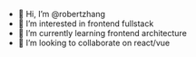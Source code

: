 - 👋 Hi, I’m @robertzhang
- 👀 I’m interested in frontend fullstack
- 🌱 I’m currently learning frontend architecture
- 💞️ I’m looking to collaborate on react/vue

<!---
robertzhang/robertzhang is a ✨ special ✨ repository because its `README.md` (this file) appears on your GitHub profile.
You can click the Preview link to take a look at your changes.
--->
